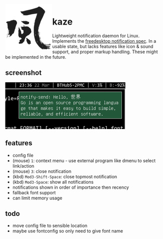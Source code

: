 <img src="_img/kaze.png" width="150px" align="left"/>

# kaze

Lightweight notification daemon for Linux.
Implements the [freedesktop notification spec](https://developer.gnome.org/notification-spec/).
In a usable state, but lacks features like icon & sound support, and proper markup handling.
These might be implemented in the future.

## screenshot

<img src="_img/scrot.png"/>

## features

 - config file
 - (mouse) `1`: context menu - use external program like dmenu to select link/action
 - (mouse) `3`: close notification
 - (kbd) `Mod3-Shift-Space`: close topmost notification
 - (kbd) `Mod3-Space`: show all notifications
 - notifications shown in order of importance then recency
 - fallback font support
 - can limit memory usage

## todo

 - move config file to sensible location
 - maybe use fontconfig so only need to give font name

